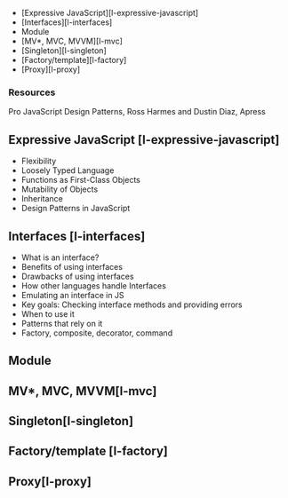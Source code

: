 <!-- MarkdownTOC -->

- [Expressive JavaScript][l-expressive-javascript]
- [Interfaces][l-interfaces]
- Module
- [MV*, MVC, MVVM][l-mvc]
- [Singleton][l-singleton]
- [Factory/template][l-factory]
- [Proxy][l-proxy]

<!-- /MarkdownTOC -->


### Resources
Pro JavaScript Design Patterns, Ross Harmes and Dustin Diaz, Apress

## Expressive JavaScript [l-expressive-javascript]
 - Flexibility
 - Loosely Typed Language
 - Functions as First-Class Objects
 - Mutability of Objects
 - Inheritance
 - Design Patterns in JavaScript

## Interfaces [l-interfaces]
 - What is an interface?
  - Benefits of using interfaces
  - Drawbacks of using interfaces
 - How other languages handle Interfaces
 - Emulating an interface in JS
  - Key goals: Checking interface methods and providing errors
 - When to use it
 - Patterns that rely on it
  - Factory, composite, decorator, command

## Module

## MV*, MVC, MVVM[l-mvc]

## Singleton[l-singleton]

## Factory/template [l-factory]

## Proxy[l-proxy]
